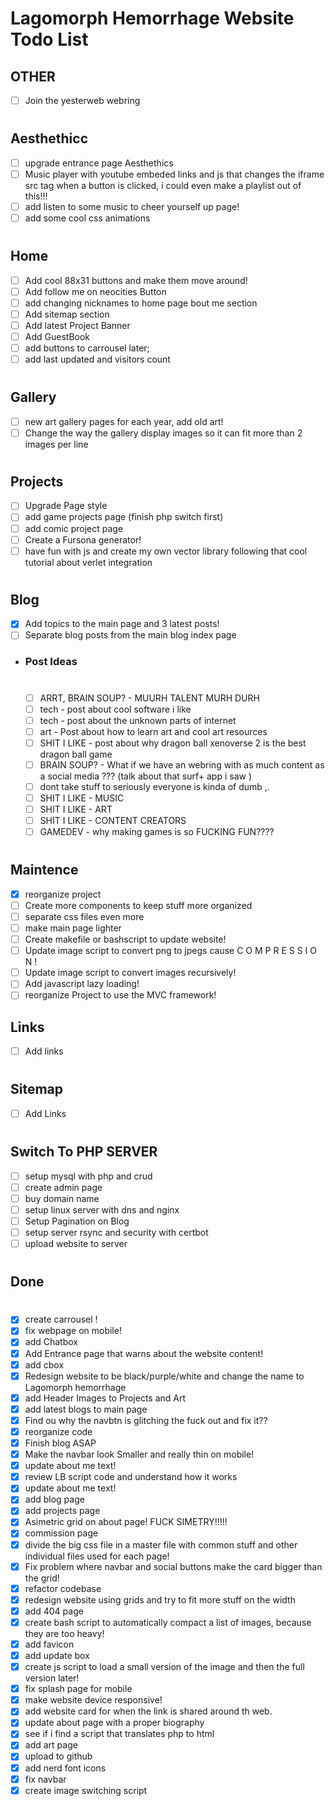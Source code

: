 # Lagomorph Hemorrhage Website Todo List

## OTHER
- [ ] Join the yesterweb webring

#

## Aesthethicc
- [ ] upgrade entrance page Aesthethics
- [ ] Music player with youtube embeded links and js that changes the iframe src tag when a button is clicked, i could even make a playlist out of this!!!
- [ ] add listen to some music to cheer yourself up page!
- [ ] add some cool css animations

#

## Home 
- [ ] Add cool 88x31 buttons and make them move around!
- [ ] Add follow me on neocities Button
- [ ] add changing nicknames to home page bout me section
- [ ] Add sitemap section
- [ ] Add latest Project Banner
- [ ] Add GuestBook
- [ ] add buttons to carrousel later;
- [ ] add last updated and visitors count

#

## Gallery
- [ ] new art gallery pages for each year, add old art!
- [ ] Change the way the gallery display images so it can fit more than 2 images per line

#

## Projects
- [ ] Upgrade Page style
- [ ] add game projects page (finish php switch first)
- [ ] add comic project page
- [ ] Create a Fursona generator!
- [ ] have fun with js and create my own vector library following that cool tutorial about verlet integration 

#

## Blog
- [x] Add topics to the main page and 3 latest posts!
- [ ] Separate blog posts from the main blog index page
- ### Post Ideas
    #
    - [ ] ARRT, BRAIN SOUP? - MUURH TALENT MURH DURH
    - [ ] tech - post about cool software i like
    - [ ] tech - post about the unknown parts of internet
    - [ ] art - Post about how to learn art and cool art resources
    - [ ] SHIT I LIKE - post about why dragon ball xenoverse 2 is the best dragon ball game
    - [ ] BRAIN SOUP? -  What if we have an webring with as much content as a social media ??? (talk about that surf+ app i saw )
    - [ ] dont take stuff to seriously everyone is kinda of dumb ,.
    - [ ] SHIT I LIKE - MUSIC
    - [ ] SHIT I LIKE - ART
    - [ ] SHIT I LIKE - CONTENT CREATORS
    - [ ] GAMEDEV - why making games is so FUCKING FUN???? 

#

## Maintence
- [x] reorganize project
- [ ] Create more components to keep stuff more organized 
- [ ] separate css files even more
- [ ] make main page lighter
- [ ] Create makefile or bashscript to update website!
- [ ] Update image script to convert png to jpegs cause C O M P R E S S I O N !
- [ ] Update image script to convert images recursively!
- [ ] Add javascript lazy loading!
- [ ] reorganize Project to use the MVC framework!

## Links
- [ ] Add links

#

## Sitemap
- [ ] Add Links

#

## Switch To PHP SERVER
- [ ] setup mysql with php and crud 
- [ ] create admin page
- [ ] buy domain name
- [ ] setup linux server with dns and nginx
- [ ] Setup Pagination on Blog
- [ ] setup server rsync and security with certbot
- [ ] upload website to server

#

## Done
#

- [x] create carrousel !
- [x] fix webpage on mobile!
- [x] add Chatbox
- [x] Add Entrance page that warns about the website content!
- [x] add cbox
- [x] Redesign website to be black/purple/white and change the name to Lagomorph hemorrhage
- [x] add Header Images to Projects and Art
- [x] add latest blogs to main page
- [x] Find ou why the navbtn is glitching the fuck out and fix it??
- [x] reorganize code
- [x] Finish blog ASAP
- [x] Make the navbar look Smaller and really thin on mobile!
- [x] update about me text!
- [x] review LB script code and understand how it works
- [x] update about me text!
- [x] add blog page
- [x] add projects page
- [x] Asimetric grid on about page! FUCK SIMETRY!!!!!
- [x] commission page
- [x] divide the big css file in a master file with common stuff and other individual files used for each page!
- [x] Fix problem where navbar and social buttons make the card bigger than the grid!
- [x] refactor codebase
- [x] redesign website using grids and try to fit more stuff on the width
- [x] add 404 page
- [x] create bash script to automatically compact a list of images, because they are too heavy!
- [x] add favicon
- [x] add update box
- [x] create js script to load a small version of the image and then the full version later!
- [x] fix splash page for mobile
- [x] make website device responsive!
- [x] add website card for when the link is shared around th web.
- [x] update about page with a proper biography
- [x] see if i find a script that translates php to html
- [x] add art page
- [x] upload to github
- [x] add nerd font icons
- [x] fix navbar
- [x] create image switching script
